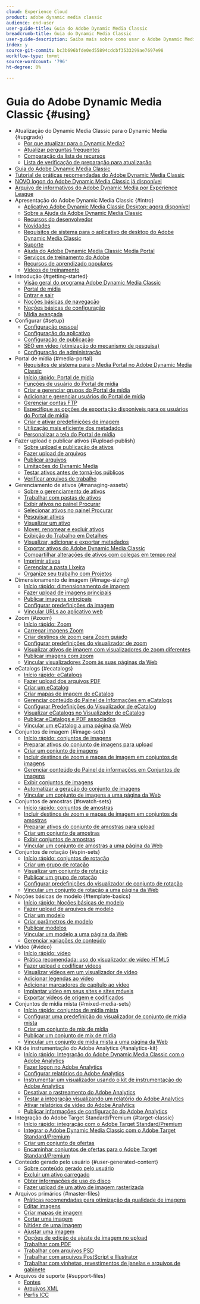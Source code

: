 ```yaml
---
cloud: Experience Cloud
product: adobe dynamic media classic
audience: end-user
user-guide-title: Guia do Adobe Dynamic Media Classic
breadcrumb-title: Guia do Dynamic Media Classic
user-guide-description: Saiba mais sobre como usar o Adobe Dynamic Media Classic
index: y
source-git-commit: bc3b696bfde0ed55894cdcbf3533299ae7697e98
workflow-type: tm+mt
source-wordcount: '796'
ht-degree: 0%

---
```



# Guia do Adobe Dynamic Media Classic {#using}

+ Atualização do Dynamic Media Classic para o Dynamic Media {#upgrade}
   + [Por que atualizar para o Dynamic Media?](upgrade.md)
   + [Atualizar perguntas frequentes](upgrade-faq.md)
   + [Comparação da lista de recursos](upgrade-feature-comparison.md)
   + [Lista de verificação de preparação para atualização](upgrade-readiness.md)
+ [Guia do Adobe Dynamic Media Classic](home.md)
+ [Tutorial de práticas recomendadas do Adobe Dynamic Media Classic](https://experienceleague.adobe.com/en/docs/experience-manager-learn/dynamic-media-classic-tutorial/overview)
+ [NOVO logon do Adobe Dynamic Media Classic já disponível](new-ui-2020.md)
+ [Arquivo de informativos do Adobe Dynamic Media por Experience League](dynamic-media-newsletter.md)
+ Apresentação do Adobe Dynamic Media Classic {#intro}
   + [Aplicativo Adobe Dynamic Media Classic Desktop: agora disponível](dynamic-media-classic-desktop-app.md)
   + [Sobre a Ajuda da Adobe Dynamic Media Classic](introduction.md)
   + [Recursos do desenvolvedor](developer-resources.md)
   + [Novidades](whats-new.md)
   + [Requisitos de sistema para o aplicativo de desktop do Adobe Dynamic Media Classic](system-requirements.md)
   + [Suporte](support.md)
   + [Ajuda do Adobe Dynamic Media Classic Media Portal](help-dmc-media-portal.md)
   + [Serviços de treinamento do Adobe](training-services.md)
   + [Recursos de aprendizado populares](popular-resources.md)
   + [Vídeos de treinamento](training-videos.md)
+ Introdução {#getting-started}
   + [Visão geral do programa Adobe Dynamic Media Classic](dmc-platform-overview.md)
   + [Portal de mídia](media-portal.md)
   + [Entrar e sair](signing-out.md)
   + [Noções básicas de navegação](navigation-basics.md)
   + [Noções básicas de configuração](setup-basics.md)
   + [Mídia avançada](rich-media.md)
+ Configurar {#setup}
   + [Configuração pessoal](personal-setup.md)
   + [Configuração do aplicativo](application-setup.md)
   + [Configuração de publicação](publish-setup.md)
   + [SEO em vídeo (otimização do mecanismo de pesquisa)](video-seo-search-engine-optimization.md)
   + [Configuração de administração](administration-setup.md)
+ Portal de mídia {#media-portal}
   + [Requisitos de sistema para o Media Portal no Adobe Dynamic Media Classic](system-requirements-media-portal.md)
   + [Início rápido: Portal de mídia](quick-start-media-portal-administration.md)
   + [Funções de usuário do Portal de mídia](media-portal-user-roles.md)
   + [Criar e gerenciar grupos do Portal de mídia](creating-media-portal-groups.md)
   + [Adicionar e gerenciar usuários do Portal de mídia](adding-media-portal-users.md)
   + [Gerenciar contas FTP](ftp-accounts.md)
   + [Especifique as opções de exportação disponíveis para os usuários do Portal de mídia](specifying-export-options-available-media.md)
   + [Criar e ativar predefinições de imagem](creating-enabling-image-presets.md)
   + [Utilização mais eficiente dos metadados](making-efficient-metadata.md)
   + [Personalizar a tela do Portal de mídia](customizing-media-portal-screen.md)
+ Fazer upload e publicar ativos {#upload-publish}
   + [Sobre upload e publicação de ativos](about-asset-upload-publish.md)
   + [Fazer upload de arquivos](uploading-files.md)
   + [Publicar arquivos](publishing-files.md)
   + [Limitações do Dynamic Media](limitations.md)
   + [Testar ativos antes de torná-los públicos](testing-assets-making-them-public.md)
   + [Verificar arquivos de trabalho](checking-job-files.md)
+ Gerenciamento de ativos {#managing-assets}
   + [Sobre o gerenciamento de ativos](about-managing-assets.md)
   + [Trabalhar com pastas de ativos](asset-folders.md)
   + [Exibir ativos no painel Procurar](viewing-assets-browse-panel.md)
   + [Selecionar ativos no painel Procurar](selecting-assets-browse-panel.md)
   + [Pesquisar ativos](searching-assets.md)
   + [Visualizar um ativo](previewing-asset.md)
   + [Mover, renomear e excluir ativos](moving-renaming-deleting-assets.md)
   + [Exibição do Trabalho em Detalhes](detail-view.md)
   + [Visualizar, adicionar e exportar metadados](viewing-adding-exporting-metadata.md)
   + [Exportar ativos do Adobe Dynamic Media Classic](exporting-assets-from-dmc.md)
   + [Compartilhar alterações de ativos com colegas em tempo real](sharing-asset-changes-peers-real.md)
   + [Imprimir ativos](printing-assets.md)
   + [Gerenciar a pasta Lixeira](trash-folder.md)
   + [Organize seu trabalho com Projetos](organizing-projects.md)
+ Dimensionamento de imagem {#image-sizing}
   + [Início rápido: dimensionamento de imagem](quick-start-image-sizing.md)
   + [Fazer upload de imagens principais](uploading-master-images.md)
   + [Publicar imagens principais](publishing-master-images.md)
   + [Configurar predefinições da imagem](setting-image-presets.md)
   + [Vincular URLs ao aplicativo web](linking-urls-web-application.md)
+ Zoom {#zoom}
   + [Início rápido: Zoom](quick-start-zoom.md)
   + [Carregar imagens Zoom](uploading-zoom-images.md)
   + [Criar destinos de zoom para Zoom guiado](creating-zoom-targets-guided-zoom.md)
   + [Configurar predefinições do visualizador de zoom](setting-zoom-viewer-presets.md)
   + [Visualizar ativos de imagem com visualizadores de zoom diferentes](previewing-image-assets-different-zoom.md)
   + [Publicar imagens com zoom](publishing-zoom-images.md)
   + [Vincular visualizadores Zoom às suas páginas da Web](linking-zoom-viewers-web-pages.md)
+ eCatalogs {#ecatalogs}
   + [Início rápido: eCatalogs](quick-start-ecatalog.md)
   + [Fazer upload dos arquivos PDF](uploading-pdf-files.md)
   + [Criar um eCatalog](creating-ecatalog.md)
   + [Criar mapas de imagem de eCatalog](creating-ecatalog-image-maps.md)
   + [Gerenciar conteúdo do Painel de Informações em eCatalogs](info-panel-content-ecatalog.md)
   + [Configurar Predefinições do Visualizador de eCatalog](setting-ecatalog-viewer-presets.md)
   + [Visualizar eCatalogs no Visualizador de eCatalog](previewing-ecatalogs-ecatalog-viewer.md)
   + [Publicar eCatalogs e PDF associados](publishing-ecatalogs-associated-pdfs.md)
   + [Vincular um eCatalog a uma página da Web](linking-ecatalog-web-page.md)
+ Conjuntos de imagem {#image-sets}
   + [Início rápido: conjuntos de imagens](quick-start-image-sets.md)
   + [Preparar ativos do conjunto de imagens para upload](preparing-image-set-assets-upload.md)
   + [Criar um conjunto de imagens](creating-image-set.md)
   + [Incluir destinos de zoom e mapas de imagem em conjuntos de imagens](including-zoom-targets-image-maps-image-sets.md)
   + [Gerenciar conteúdo do Painel de informações em Conjuntos de imagens](info-panel-content-image-sets.md)
   + [Exibir conjuntos de imagens](viewing-image-sets.md)
   + [Automatizar a geração do conjunto de imagens](automated-image-set-generation.md)
   + [Vincular um conjunto de imagens a uma página da Web](linking-image-set-web-page.md)
+ Conjuntos de amostras {#swatch-sets}
   + [Início rápido: conjuntos de amostras](quick-start-swatch-sets.md)
   + [Incluir destinos de zoom e mapas de imagem em conjuntos de amostras](including-zoom-targets-image-maps-swatch-sets.md)
   + [Preparar ativos do conjunto de amostras para upload](preparing-swatch-set-assets-upload.md)
   + [Criar um conjunto de amostras](creating-swatch-set.md)
   + [Exibir conjuntos de amostras](viewing-swatch-sets.md)
   + [Vincular um conjunto de amostras a uma página da Web](linking-swatch-set-web-page.md)
+ Conjuntos de rotação {#spin-sets}
   + [Início rápido: conjuntos de rotação](quick-start-spin-sets.md)
   + [Criar um grupo de rotação](creating-spin-set.md)
   + [Visualizar um conjunto de rotação](previewing-spin-set.md)
   + [Publicar um grupo de rotação](publishing-spin-set.md)
   + [Configurar predefinições do visualizador de conjunto de rotação](setting-spin-set-viewer-presets.md)
   + [Vincular um conjunto de rotação a uma página da Web](linking-spin-set-web-page.md)
+ Noções básicas de modelo {#template-basics}
   + [Início rápido: Noções básicas de modelo](quick-start-template-basics.md)
   + [Fazer upload de arquivos de modelo](uploading-template-files.md)
   + [Criar um modelo](creating-template.md)
   + [Criar parâmetros de modelo](creating-template-parameters.md)
   + [Publicar modelos](publishing-templates.md)
   + [Vincular um modelo a uma página da Web](linking-template-web-page.md)
   + [Gerenciar variações de conteúdo](content-variations.md)
+ Vídeo {#video}
   + [Início rápido: vídeo](quick-start-video.md)
   + [Prática recomendada: uso do visualizador de vídeo HTML5](best-practice-using-html5-video.md)
   + [Fazer upload e codificar vídeos](uploading-encoding-videos.md)
   + [Visualizar vídeos em um visualizador de vídeo](previewing-videos-video-viewer.md)
   + [Adicionar legendas ao vídeo](adding-captions-video.md)
   + [Adicionar marcadores de capítulo ao vídeo](adding-chapter-markers-video.md)
   + [Implantar vídeo em seus sites e sites móveis](deploying-video-websites-mobile-sites.md)
   + [Exportar vídeos de origem e codificados](exporting-source-encoded-videos.md)
+ Conjuntos de mídia mista {#mixed-media-sets}
   + [Início rápido: conjuntos de mídia mista](quick-start-mixed-media-sets.md)
   + [Configurar uma predefinição do visualizador de conjunto de mídia mista](setting-mixed-media-set-viewer.md)
   + [Criar um conjunto de mix de mídia](creating-mixed-media-set.md)
   + [Publicar um conjunto de mix de mídia](publishing-mixed-media-set.md)
   + [Vincular um conjunto de mídia mista a uma página da Web](linking-mixed-media-set-web.md)
+ Kit de instrumentação do Adobe Analytics {#analytics-kit}
   + [Início rápido: Integração do Adobe Dynamic Media Classic com o Adobe Analytics](quick-start-integrating-dmc-analytics.md)
   + [Fazer logon no Adobe Analytics](log-analytics.md)
   + [Configurar relatórios do Adobe Analytics](configuring-analytics-reports.md)
   + [Instrumentar um visualizador usando o kit de instrumentação do Adobe Analytics](instrumenting-viewer-using-analytics-instrumentation.md)
   + [Desativar o rastreamento do Adobe Analytics](disabling-analytics-tracking.md)
   + [Testar a integração visualizando um relatório do Adobe Analytics](testing-integration-viewing-analytics-report.md)
   + [Ativar relatórios de vídeo do Adobe Analytics](enabling-analytics-video-reports.md)
   + [Publicar informações de configuração do Adobe Analytics](publishing-analytics-configuration-information.md)
+ Integração do Adobe Target Standard/Premium {#target-classic}
   + [Início rápido: integração com o Adobe Target Standard/Premium](quick-start-target-integration.md)
   + [Integrar o Adobe Dynamic Media Classic com o Adobe Target Standard/Premium](integrating-dmc-with-target.md)
   + [Criar um conjunto de ofertas](creating-offer-set.md)
   + [Encaminhar conjuntos de ofertas para o Adobe Target Standard/Premium](pushing-offer-sets-target.md)
+ Conteúdo gerado pelo usuário {#user-generated-content}
   + [Sobre conteúdo gerado pelo usuário](about-ugc.md)
   + [Excluir um ativo carregado](deleting-uploaded-asset.md)
   + [Obter informações de uso do disco](getting-disk-usage-information.md)
   + [Fazer upload de um ativo de imagem rasterizada](uploading-image-asset-or-vector.md)
+ Arquivos primários {#master-files}
   + [Práticas recomendadas para otimização da qualidade de imagens](best-practices-optimizing-quality-images.md)
   + [Editar imagens](editing-images.md)
   + [Criar mapas de imagem](creating-image-maps.md)
   + [Cortar uma imagem](cropping-image.md)
   + [Nitidez de uma imagem](sharpening-image.md)
   + [Ajustar uma imagem](adjusting-image.md)
   + [Opções de edição de ajuste de imagem no upload](image-editing-options-upload.md)
   + [Trabalhar com PDF](pdfs.md)
   + [Trabalhar com arquivos PSD](psd-files.md)
   + [Trabalhar com arquivos PostScript e Illustrator](postscript-illustrator-files.md)
   + [Trabalhar com vinhetas, revestimentos de janelas e arquivos de gabinete](vignette-window-covering-cabinet-files.md)
+ Arquivos de suporte {#support-files}
   + [Fontes](fonts.md)
   + [Arquivos XML](xml-files.md)
   + [Perfis ICC](icc-profiles.md)

